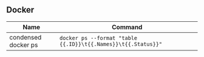 ## Docker

| Name                     | Command                                                                          | 
| ------------------------ |----------------------------------------------------------------------------------|
| condensed docker ps      | `docker ps --format "table {{.ID}}\t{{.Names}}\t{{.Status}}"`                    |
